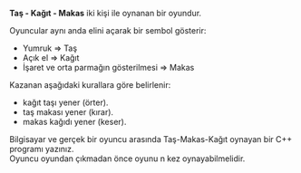 **Taş - Kağıt - Makas** iki kişi ile oynanan bir oyundur. 

Oyuncular aynı anda elini açarak bir sembol gösterir:
- Yumruk => Taş
- Açık el => Kağıt
- İşaret ve orta parmağın gösterilmesi => Makas

Kazanan aşağıdaki kurallara göre belirlenir:
- kağıt taşı yener (örter).
- taş makası yener (kırar).
- makas kağıdı yener (keser).

Bilgisayar ve gerçek bir oyuncu arasında Taş-Makas-Kağıt oynayan bir C++ programı yazınız. <br>
Oyuncu oyundan çıkmadan önce oyunu n kez oynayabilmelidir.
